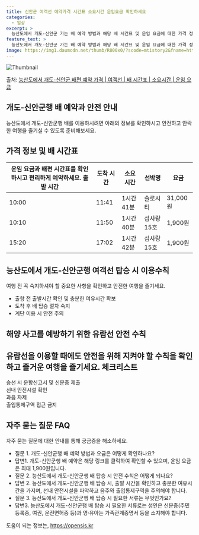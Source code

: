 ```yaml
---
title: 신안군 여객선 예약가격 시간표 소요시간 운임요금 확인하세요
categories:
  - 일상
excerpt: >
  능산도에서 개도-신안군 가는 배 예약 방법과 해당 배 시간표 및 운임 요금에 대한 가격 정보를 안내 드리겠습니다. 안전하고 재밋는 개도-신안군행 여행을 위해 아래 정보 참고하시기 바랍니다. 개도-신안군행 배편 예약하기 👈 클릭능산도에서 개도-신안군행 배 시간표출발 시간도착 시간소요 시간선박명요금10:0011:411시간 41분슬로시티31,000원10:1011:501시간 40분섬사랑15호1,900원15:2017:021시간 42분섬사랑15호1,900원개도-신안군행 배편 예약하기 👈 클릭능산도에서 개도-신안군행 여객선 탑승 시 이용수칙능산도에서 개도-신안군행 여객선에 탑승하기 전 꼭 숙지해야 할 이용수칙들을 알아봅시다. 중요 내용 1) 능산도에서 개도-신안군행 배 출항시간을 꼭 확인하세요. 2) 출항 직전에는 ..
feature_text: >
  능산도에서 개도-신안군 가는 배 예약 방법과 해당 배 시간표 및 운임 요금에 대한 가격 정보를 안내 드리겠습니다. 안전하고 재밋는 개도-신안군행 여행을 위해 아래 정보 참고하시기 바랍니다. 개도-신안군행 배편 예약하기 👈 클릭능산도에서 개도-신안군행 배 시간표출발 시간도착 시간소요 시간선박명요금10:0011:411시간 41분슬로시티31,000원10:1011:501시간 40분섬사랑15호1,900원15:2017:021시간 42분섬사랑15호1,900원개도-신안군행 배편 예약하기 👈 클릭능산도에서 개도-신안군행 여객선 탑승 시 이용수칙능산도에서 개도-신안군행 여객선에 탑승하기 전 꼭 숙지해야 할 이용수칙들을 알아봅시다. 중요 내용 1) 능산도에서 개도-신안군행 배 출항시간을 꼭 확인하세요. 2) 출항 직전에는 ..
image: https://img1.daumcdn.net/thumb/R800x0/?scode=mtistory2&fname=https%3A%2F%2Fblog.kakaocdn.net%2Fdn%2FuwjdI%2FbtsHBAF8Kxc%2FHNPB8aQEQnXGVmPm1Q10V0%2Fimg.webp
---
```


![Thumbnail](https://img1.daumcdn.net/thumb/R800x0/?scode=mtistory2&fname=https%3A%2F%2Fblog.kakaocdn.net%2Fdn%2FuwjdI%2FbtsHBAF8Kxc%2FHNPB8aQEQnXGVmPm1Q10V0%2Fimg.webp)

<p>출처: <a href="https://opensis.kr/entry/%EB%8A%A5%EC%82%B0%EB%8F%84%EC%97%90%EC%84%9C-%EA%B0%9C%EB%8F%84-%EC%8B%A0%EC%95%88%EA%B5%B0-%EB%B0%B0%ED%8E%B8-%EC%98%88%EC%95%BD-%EA%B0%80%EA%B2%A9-%EC%97%AC%EA%B0%9D%EC%84%A0-%EB%B0%B0-%EC%8B%9C%EA%B0%84%ED%91%9C-%EC%86%8C%EC%9A%94%EC%8B%9C%EA%B0%84-%EC%9A%B4%EC%9E%84-%EC%9A%94%EA%B8%88" rel="dofollow">능산도에서 개도-신안군 배편 예약 가격 | 여객선 | 배 시간표 | 소요시간 | 운임 요금</a> </p>

## 개도-신안군행 배 예약과 안전 안내

능산도에서 개도-신안군행 배를 이용하시려면 아래의 정보를 확인하시고 안전하고 안락한 여행을 즐기실 수 있도록 준비해보세요.



## 가격 정보 및 배 시간표

운임 요금과 배편 시간표를 확인하시고 편리하게 예약하세요.  출발 시간 | 도착 시간 | 소요 시간 | 선박명 | 요금  
---|---|---|---|---  
10:00 | 11:41 | 1시간 41분 | 슬로시티 | 31,000원  
10:10 | 11:50 | 1시간 40분 | 섬사랑15호 | 1,900원  
15:20 | 17:02 | 1시간 42분 | 섬사랑15호 | 1,900원  
  


## 능산도에서 개도-신안군행 여객선 탑승 시 이용수칙

여행 전 꼭 숙지하셔야 할 중요한 사항을 확인하고 안전한 여행을 즐기세요.

  * 출항 전 출발시간 확인 및 충분한 여유시간 확보
  * 도착 후 배 탑승 절차 숙지
  * 계단 이용 시 안전 주의



## 해양 사고를 예방하기 위한 유람선 안전 수칙

유람선을 이용할 때에도 안전을 위해 지켜야 할 수칙을 확인하고 즐거운 여행을 즐기세요.  **체크리스트**  
---  
승선 시 운항신고서 및 신분증 제출  
선내 안전시설 확인  
과음 자제  
출입통제구역 접근 금지  
  


## 자주 묻는 질문 FAQ

자주 묻는 질문에 대한 안내를 통해 궁금증을 해소하세요.

  * 질문 1. 개도-신안군행 배 예약 방법과 요금은 어떻게 확인하나요?
  * 답변1. 개도-신안군행 배 예약은 해당 링크를 클릭하여 확인할 수 있으며, 운임 요금은 최대 1,900원입니다.
  * 질문 2. 능산도에서 개도-신안군행 배 탑승 시 안전 수칙은 어떻게 되나요?
  * 답변 2. 능산도에서 개도-신안군행 배 탑승 시, 출발 시간을 확인하고 충분한 여유시간을 가지며, 선내 안전시설을 파악하고 음주와 출입통제구역을 주의해야 합니다.
  * 질문 3. 능산도에서 개도-신안군행 배 탑승 시 필요한 서류는 무엇인가요?
  * 답변3. 능산도에서 개도-신안군행 배 탑승 시 필요한 서류로는 성인은 신분증(주민등록증, 여권, 운전면허증 등)과 영·유아는 가족관계증명서 등을 소지해야 합니다.





 

도움이 되는 정보는, <a href="https://opensis.kr" rel="dofollow">https://opensis.kr</a>


